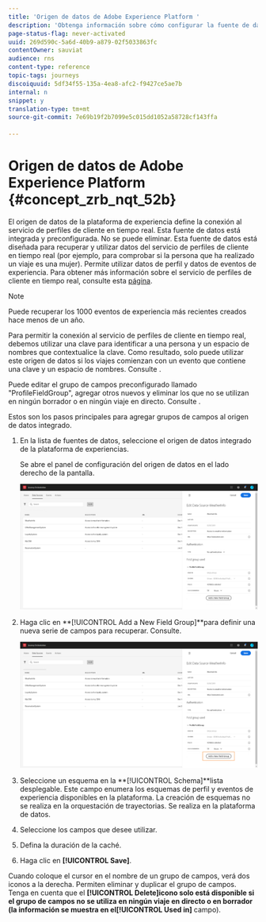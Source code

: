```yaml
---
title: 'Origen de datos de Adobe Experience Platform '
description: 'Obtenga información sobre cómo configurar la fuente de datos de Adobe Experience Platform '
page-status-flag: never-activated
uuid: 269d590c-5a6d-40b9-a879-02f5033863fc
contentOwner: sauviat
audience: rns
content-type: reference
topic-tags: journeys
discoiquuid: 5df34f55-135a-4ea8-afc2-f9427ce5ae7b
internal: n
snippet: y
translation-type: tm+mt
source-git-commit: 7e69b19f2b7099e5c015dd1052a58728cf143ffa

---
```



# Origen de datos de Adobe Experience Platform {#concept_zrb_nqt_52b}

El origen de datos de la plataforma de experiencia define la conexión al servicio de perfiles de cliente en tiempo real. Esta fuente de datos está integrada y preconfigurada. No se puede eliminar. Esta fuente de datos está diseñada para recuperar y utilizar datos del servicio de perfiles de cliente en tiempo real (por ejemplo, para comprobar si la persona que ha realizado un viaje es una mujer). Permite utilizar datos de perfil y datos de eventos de experiencia. Para obtener más información sobre el servicio de perfiles de cliente en tiempo real, consulte esta [página](https://www.adobe.io/apis/cloudplatform/dataservices/profile-identity-segmentation/profile-identity-segmentation-services.html#!api-specification/markdown/narrative/technical_overview/unified_profile_architectural_overview/unified_profile_architectural_overview.md).

>[!NOTE]
>
>Puede recuperar los 1000 eventos de experiencia más recientes creados hace menos de un año.

Para permitir la conexión al servicio de perfiles de cliente en tiempo real, debemos utilizar una clave para identificar a una persona y un espacio de nombres que contextualice la clave. Como resultado, solo puede utilizar este origen de datos si los viajes comienzan con un evento que contiene una clave y un espacio de nombres. Consulte [](../building-journeys/journey.md).

Puede editar el grupo de campos preconfigurado llamado &quot;ProfileFieldGroup&quot;, agregar otros nuevos y eliminar los que no se utilizan en ningún borrador o en ningún viaje en directo. Consulte [](../datasource/field-groups.md).

Estos son los pasos principales para agregar grupos de campos al origen de datos integrado.

1. En la lista de fuentes de datos, seleccione el origen de datos integrado de la plataforma de experiencias.

   Se abre el panel de configuración del origen de datos en el lado derecho de la pantalla.

   ![](../assets/journey23.png)

1. Haga clic en **[!UICONTROL Add a New Field Group]**para definir una nueva serie de campos para recuperar. Consulte[](../datasource/field-groups.md).

   ![](../assets/journey24.png)

1. Seleccione un esquema en la **[!UICONTROL Schema]**lista desplegable. Este campo enumera los esquemas de perfil y eventos de experiencia disponibles en la plataforma. La creación de esquemas no se realiza en la orquestación de trayectorias. Se realiza en la plataforma de datos.
1. Seleccione los campos que desee utilizar.
1. Defina la duración de la caché.
1. Haga clic en **[!UICONTROL Save]**.

Cuando coloque el cursor en el nombre de un grupo de campos, verá dos iconos a la derecha. Permiten eliminar y duplicar el grupo de campos. Tenga en cuenta que el **[!UICONTROL Delete]**icono solo está disponible si el grupo de campos no se utiliza en ningún viaje en directo o en borrador (la información se muestra en el**[!UICONTROL Used in]** campo).
